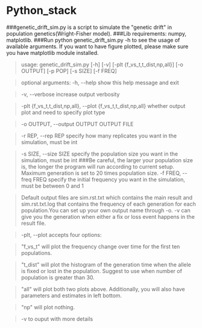 # Python_stack
###genetic_drift_sim.py is a script to simulate the "genetic drift" in population genetics(Wright-Fisher model).
###Lib requirements: numpy, matplotlib.
###Run python genetic_drift_sim.py -h to see the usage of available arguments. If you want to have figure plotted, please make sure you have matplotlib module installed.
>usage: genetic_drift_sim.py [-h] [-v] [-plt {f_vs_t,t_dist,np,all}]
>                           [-o OUTPUT] [-p POP] [-s SIZE] [-f FREQ]

>optional arguments:
>  -h, --help            show this help message and exit

>  -v, --verbose         increase output verbosity

>  -plt {f_vs_t,t_dist,np,all}, --plot {f_vs_t,t_dist,np,all}
>                        whether output plot and need to specify plot type

>  -o OUTPUT, --output OUTPUT
>                        OUTPUT FILE

>  -r REP, --rep REP     specify how many replicates you want in the
>                        simulation, must be int

>  -s SIZE, --size SIZE  specify the population size you want in the
>                        simulation, must be int
###Be careful, the larger your population size is, the longer the program will run according to current setup. Maximum generation is set to 20 times population size.
>  -f FREQ, --freq FREQ  specify the initial frequency you want in the
>                        simulation, must be between 0 and 1

 
>Default output files are sim.rst.txt which contains the main result and sim.rst.txt.log that contains the frequency of each generation for each population.You can set up your own output name through -o. -v can give you the generation when either a fix or loss event happens in the result file.

>-plt, --plot accepts four options:

>"f_vs_t" will plot the frequency change over time for the first ten populations.

>"t_dist" will plot the histogram of the generation time when the allele is fixed or lost in the population. Suggest to use when number of population is greater than 30.

>"all" will plot both two plots above. Additionally, you will also have parameters and estimates in left bottom.

>"np" will plot nothing.

>-v to ouput with more details
